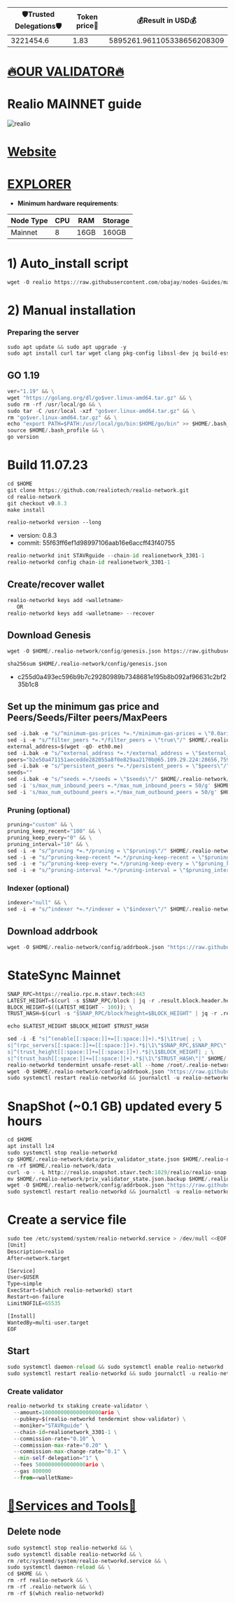 <!-- START_TABLE -->
| 🛡Trusted Delegations🛡 | Token price🧲 | 💰Result in USD💰 |
|-------------|---------|---------------|
| 3221454.6 | 1.83 | 5895261.961105338656208309 |

<!-- END_TABLE -->







































































































[🔥OUR VALIDATOR🔥](https://restake.app/realio/realiovaloper1n99gv9edgtvktcpxld6x9cp6zvq7e28mzjwwg4)
=

# Realio MAINNET guide
![realio](https://user-images.githubusercontent.com/44331529/194716535-b96b71ad-b191-4c28-a112-1e71e0859e0a.png)

[Website](https://www.realio.fund/)
=
[EXPLORER](https://explorer.stavr.tech/Realio-Mainnet/staking)
=

- **Minimum hardware requirements**:

| Node Type |CPU | RAM  | Storage  | 
|-----------|----|------|----------|
| Mainnet   |   8| 16GB | 160GB    |


# 1) Auto_install script
```python
wget -O realio https://raw.githubusercontent.com/obajay/nodes-Guides/main/Projects/Realio/realio && chmod +x realio && ./realio
```

# 2) Manual installation

### Preparing the server

```python
sudo apt update && sudo apt upgrade -y
sudo apt install curl tar wget clang pkg-config libssl-dev jq build-essential bsdmainutils git make ncdu gcc git jq chrony liblz4-tool -y
```

## GO 1.19
```python
ver="1.19" && \
wget "https://golang.org/dl/go$ver.linux-amd64.tar.gz" && \
sudo rm -rf /usr/local/go && \
sudo tar -C /usr/local -xzf "go$ver.linux-amd64.tar.gz" && \
rm "go$ver.linux-amd64.tar.gz" && \
echo "export PATH=$PATH:/usr/local/go/bin:$HOME/go/bin" >> $HOME/.bash_profile && \
source $HOME/.bash_profile && \
go version
```

# Build 11.07.23
```python
cd $HOME
git clone https://github.com/realiotech/realio-network.git
cd realio-network
git checkout v0.8.3
make install
```
`realio-networkd version --long`
- version: 0.8.3
- commit: 55f63ff6ef1d98997106aab16e6accff43f40755

```python
realio-networkd init STAVRguide --chain-id realionetwork_3301-1
realio-networkd config chain-id realionetwork_3301-1
```    

## Create/recover wallet
```python
realio-networkd keys add <walletname>
   OR
realio-networkd keys add <walletname> --recover
```

## Download Genesis

```python
wget -O $HOME/.realio-network/config/genesis.json https://raw.githubusercontent.com/obajay/nodes-Guides/main/Projects/Realio/genesis.json
```
`sha256sum $HOME/.realio-network/config/genesis.json`
+ c255d0a493ec596b9b7c29280989b7348681e195b8b092af96631c2bf235b1c8

## Set up the minimum gas price and Peers/Seeds/Filter peers/MaxPeers
```python
sed -i.bak -e "s/^minimum-gas-prices *=.*/minimum-gas-prices = \"0.0ario\"/" $HOME/.realio-network/config/app.toml
sed -i -e "s/^filter_peers *=.*/filter_peers = \"true\"/" $HOME/.realio-network/config/config.toml
external_address=$(wget -qO- eth0.me) 
sed -i.bak -e "s/^external_address *=.*/external_address = \"$external_address:26656\"/" $HOME/.realio-network/config/config.toml
peers="b2e50a471151aecedde282055a8f0e829aa2170b@65.109.29.224:28656,759b796d1f7c8c8362b525aaad2531591762723a@88.198.32.17:46656,5d2c9ea486a09700435ee1c0ba5291f8f1078c96@10.233.89.226:26656,4361e0e3f73ece1e6fcb9f603f0ba4ccd8ae957b@142.132.202.50:39656,9521958ef1eea934bba7f28376b7341e4dbb5f36@65.109.104.118:60856,00b261d9c9b845ce42964a3a3f6c68173875e981@65.109.28.177:30656,2c832dcd9e41d988fadf8d1af8d95640ce009398@realio.sergo.dev:12263,2e594b4782b7273ebebe47351885842c85abe8f5@65.108.229.93:32656,704eb376ec58ce6b4d1df7dfd7f0be7e79d5f200@5.9.147.22:23656,271f194229b4ee9be89777daa3ef8201553865cc@mainnet-realio.konsortech.xyz:35656,6e148794b697c64f54956ff18ca3d22fc9d95c96@148.113.6.169:30656,4a98ef79d9c80016766e247b10afe46f4cdb9892@95.216.114.212:18656,a09acd01e40c94b58cb9109fa74ce53c2220fd26@161.97.182.71:46656,cd9d9af6b7a99af3c5c920f7a054d37e297222e4@65.108.224.156:13656,daea809589ac871c6c9f450ca1cdfd5ab2320e06@57.128.110.81:26656,b09d477f5b59e5e99632ad3a8a11806381efa46f@realio.peers.stavr.tech:21096,e9cfaccc92b425fc48f2671ae9fab25c3d25926c@142.132.194.157:26557,d99c807a58f876684618af016409a09186065851@173.249.59.70:32656"
sed -i.bak -e "s/^persistent_peers *=.*/persistent_peers = \"$peers\"/" $HOME/.realio-network/config/config.toml
seeds=""
sed -i.bak -e "s/^seeds =.*/seeds = \"$seeds\"/" $HOME/.realio-network/config/config.toml
sed -i 's/max_num_inbound_peers =.*/max_num_inbound_peers = 50/g' $HOME/.realio-network/config/config.toml
sed -i 's/max_num_outbound_peers =.*/max_num_outbound_peers = 50/g' $HOME/.realio-network/config/config.toml

```
### Pruning (optional)
```python
pruning="custom" && \
pruning_keep_recent="100" && \
pruning_keep_every="0" && \
pruning_interval="10" && \
sed -i -e "s/^pruning *=.*/pruning = \"$pruning\"/" $HOME/.realio-network/config/app.toml && \
sed -i -e "s/^pruning-keep-recent *=.*/pruning-keep-recent = \"$pruning_keep_recent\"/" $HOME/.realio-network/config/app.toml && \
sed -i -e "s/^pruning-keep-every *=.*/pruning-keep-every = \"$pruning_keep_every\"/" $HOME/.realio-network/config/app.toml && \
sed -i -e "s/^pruning-interval *=.*/pruning-interval = \"$pruning_interval\"/" $HOME/.realio-network/config/app.toml
```
### Indexer (optional) 
```python
indexer="null" && \
sed -i -e "s/^indexer *=.*/indexer = \"$indexer\"/" $HOME/.realio-network/config/config.toml
```
## Download addrbook
```python
wget -O $HOME/.realio-network/config/addrbook.json "https://raw.githubusercontent.com/obajay/nodes-Guides/main/Realio/addrbook.json"
```

# StateSync Mainnet
```python
SNAP_RPC=https://realio.rpc.m.stavr.tech:443
LATEST_HEIGHT=$(curl -s $SNAP_RPC/block | jq -r .result.block.header.height); \
BLOCK_HEIGHT=$((LATEST_HEIGHT - 100)); \
TRUST_HASH=$(curl -s "$SNAP_RPC/block?height=$BLOCK_HEIGHT" | jq -r .result.block_id.hash)

echo $LATEST_HEIGHT $BLOCK_HEIGHT $TRUST_HASH

sed -i -E "s|^(enable[[:space:]]+=[[:space:]]+).*$|\1true| ; \
s|^(rpc_servers[[:space:]]+=[[:space:]]+).*$|\1\"$SNAP_RPC,$SNAP_RPC\"| ; \
s|^(trust_height[[:space:]]+=[[:space:]]+).*$|\1$BLOCK_HEIGHT| ; \
s|^(trust_hash[[:space:]]+=[[:space:]]+).*$|\1\"$TRUST_HASH\"|" $HOME/.realio-network/config/config.toml
realio-networkd tendermint unsafe-reset-all --home /root/.realio-network
wget -O $HOME/.realio-network/config/addrbook.json "https://raw.githubusercontent.com/obajay/nodes-Guides/main/Projects/Realio/addrbook.json"
sudo systemctl restart realio-networkd && journalctl -u realio-networkd -f -o cat
```
# SnapShot (~0.1 GB) updated every 5 hours
```python
cd $HOME
apt install lz4
sudo systemctl stop realio-networkd
cp $HOME/.realio-network/data/priv_validator_state.json $HOME/.realio-network/priv_validator_state.json.backup
rm -rf $HOME/.realio-network/data
curl -o - -L http://realio.snapshot.stavr.tech:1029/realio/realio-snap.tar.lz4 | lz4 -c -d - | tar -x -C $HOME/.realio-network --strip-components 2
mv $HOME/.realio-network/priv_validator_state.json.backup $HOME/.realio-network/data/priv_validator_state.json
wget -O $HOME/.realio-network/config/addrbook.json "https://raw.githubusercontent.com/obajay/nodes-Guides/main/Projects/Realio/addrbook.json"
sudo systemctl restart realio-networkd && journalctl -u realio-networkd -f -o cat
```


# Create a service file
```python
sudo tee /etc/systemd/system/realio-networkd.service > /dev/null <<EOF
[Unit]
Description=realio
After=network.target

[Service]
User=$USER
Type=simple
ExecStart=$(which realio-networkd) start
Restart=on-failure
LimitNOFILE=65535

[Install]
WantedBy=multi-user.target
EOF
```

## Start
```python
sudo systemctl daemon-reload && sudo systemctl enable realio-networkd
sudo systemctl restart realio-networkd && sudo journalctl -u realio-networkd -f -o cat
```

### Create validator
```python
realio-networkd tx staking create-validator \
  --amount=1000000000000000000ario \
  --pubkey=$(realio-networkd tendermint show-validator) \
  --moniker="STAVRguide" \
  --chain-id=realionetwork_3301-1 \
  --commission-rate="0.10" \
  --commission-max-rate="0.20" \
  --commission-max-change-rate="0.1" \
  --min-self-delegation="1" \
  --fees 5000000000000000ario \
  --gas 800000
  --from=<walletName>
```
[🧩Services and Tools🧩](https://github.com/obajay/StateSync-snapshots/tree/main/Projects/Realio)
=

## Delete node
```python
sudo systemctl stop realio-networkd && \
sudo systemctl disable realio-networkd && \
rm /etc/systemd/system/realio-networkd.service && \
sudo systemctl daemon-reload && \
cd $HOME && \
rm -rf realio-network && \
rm -rf .realio-network && \
rm -rf $(which realio-networkd)
```


